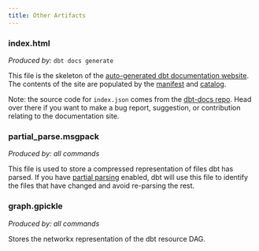 ```yaml
---
title: Other Artifacts
---
```


### index.html

_Produced by:_ `dbt docs generate`

This file is the skeleton of the [auto-generated dbt documentation website](documentation). The contents of the site are populated by the [manifest](manifest-json) and [catalog](catalog-json).

Note: the source code for `index.json` comes from the [dbt-docs repo](https://github.com/dbt-labs/dbt-docs). Head over there if you want to make a bug report, suggestion, or contribution relating to the documentation site.

### partial_parse.msgpack

_Produced by: all commands_

This file is used to store a compressed representation of files dbt has parsed. If you have [partial parsing](parsing#partial-parsing) enabled, dbt will use this file to identify the files that have changed and avoid re-parsing the rest.

### graph.gpickle

_Produced by: all commands_

Stores the networkx representation of the dbt resource DAG.
